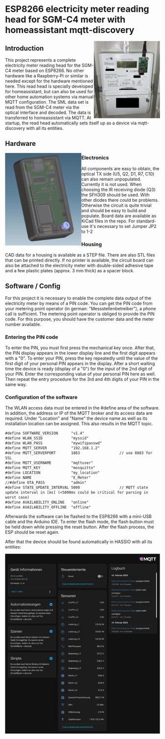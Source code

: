 # ESP8266 electricity meter reading head for SGM-C4 meter with homeassistant mqtt-discovery
<img align="right" height="250" src="e_meter.jpg">


## Introduction
This project represents a complete electricity meter reading head for the SGM-C4 meter based on ESP8266. No other hardware like a Raspberry-Pi or similar is needed except for the hardware mentioned here. This read head is specially developed for homeassistant, but can also be used for other home automation systems via manual MQTT configuration.
The SML data set is read from the SGM-C4 meter via the optical interface and decoded. The data is transferred to homeassistant via MQTT. At startup, the read head automatically sets itself up as a device via mqtt-discovery with all its entities.




## Hardware
<img align="left" height="300" src="enclosure.png">


### Electronics
All components are easy to obtain, the optical TX side (U5, Q2, D1, R7, C10) can also remain unpopulated. Currently it is not used. When choosing the IR receiving diode (Q3) the SFH309 should be used. With other diodes there could be problems. Otherwise the circuit is quite trivial and should be easy to build and populate. Board data are available as KiCad files in the repo. For standard-use it's necessary to set Jumper JP2 to 1-2

### Housing
CAD data for a housing is available as a STEP file. There are also STL files that can be printed directly. If no printer is available, the circuit board can also be attached to the electricity meter with double-sided adhesive tape and a few plastic plates (approx. 3 mm thick) as a spacer block.

## Software / Config
For this project it is necessary to enable the complete data output of the electricity meter by means of a PIN code. You can get the PIN code from your metering point operator (in german: "Messstellenbetreiber"), a phone call is sufficient. The metering point operator is obliged to provide the PIN code. For this purpose, you should have the customer data and the meter number available.

### Entering the PIN code
To enter the PIN, you must first press the mechanical key once. After that, the PIN display appears in the lower display line and the first digit appears with a
"0". To enter your PIN, press the key repeatedly until the value of the first digit of your personal PIN appears in the display. After a short waiting time the device is ready (display of a "0") for the input of the 2nd digit of your PIN. Enter the corresponding value of your personal PIN here as well. Then repeat the entry procedure for the 3rd and 4th digits of your PIN in the same way. 

### Configuration of the software
The WLAN access data must be entered in the #define area of the software. In addition, the address or IP of the MQTT broker and its access data are required.
Under "Location" and "Name" the device name as well as its installation location can be assigned. This also results in the MQTT topic. 

```
#define SOFTWARE_VERSION      "v1.4"
#define WLAN_SSID             "myssid"
#define WLAN_PASS             "mywifipasswd"
#define MQTT_SERVER           "192.168.1.2"
#define MQTT_SERVERPORT       1883 					// use 8883 for SSL
#define MQTT_USERNAME         "mqttuser"
#define MQTT_KEY              "mosquitto"
#define LOCATION              "my_location"
#define NAME                  "E_Meter"
//#define OTA_PASS            "admin"
#define STATE_UPDATE_INTERVAL 5000 					// MQTT state update interval in [ms] (<5000ms could be critical for parsing in worst case)
#define AVAILABILITY_ONLINE   "online"
#define AVAILABILITY_OFFLINE  "offline"
```

Afterwards the software can be flashed to the ESP8266 with a mini-USB cable and the Arduino IDE. To enter the flash mode, the flash button must be held down while pressing the reset button. After the flash process, the ESP should be reset again.

After that the device should be found automatically in HASSIO with all its entities:

![The Device with its entities in HASSIO](device_hassio.png)
